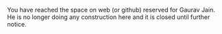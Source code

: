 You have reached the space on web (or github) reserved for Gaurav Jain. He is no longer doing any construction here and it is closed until further notice. 
